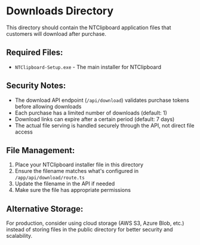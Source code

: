 # Downloads Directory

This directory should contain the NTClipboard application files that customers will download after purchase.

## Required Files:
- `NTClipboard-Setup.exe` - The main installer for NTClipboard

## Security Notes:
- The download API endpoint (`/api/download`) validates purchase tokens before allowing downloads
- Each purchase has a limited number of downloads (default: 1)
- Download links can expire after a certain period (default: 7 days)
- The actual file serving is handled securely through the API, not direct file access

## File Management:
1. Place your NTClipboard installer file in this directory
2. Ensure the filename matches what's configured in `/app/api/download/route.ts`
3. Update the filename in the API if needed
4. Make sure the file has appropriate permissions

## Alternative Storage:
For production, consider using cloud storage (AWS S3, Azure Blob, etc.) instead of storing files in the public directory for better security and scalability.
